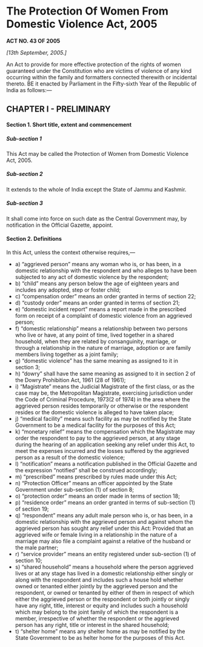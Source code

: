 # The Protection Of Women From Domestic Violence Act, 2005

**ACT NO. 43 OF 2005**

*[13th September, 2005.]*

An Act to provide for more effective protection of the rights of women guaranteed under the
Constitution who are victims of violence of any kind occurring within the family and
formatters connected therewith or incidental thereto.
BE it enacted by Parliament in the Fifty-sixth Year of the Republic of India as follows:—

## CHAPTER I - PRELIMINARY
#### Section 1. Short title, extent and commencement

##### Sub-section 1 
This Act may be called the Protection of Women from Domestic Violence Act, 2005.

##### Sub-section 2 
It extends to the whole of India except the State of Jammu and Kashmir.

##### Sub-section 3 
It shall come into force on such date as the Central Government may, by notification in the Official Gazette, appoint.

#### Section 2. Definitions
In this Act, unless the context otherwise requires,—
  - a) “aggrieved person” means any woman who is, or has been, in a domestic relationship with the respondent and who alleges to have been subjected to any act of domestic violence by the
respondent;
  - b) “child” means any person below the age of eighteen years and includes any adopted, step or
foster child;
  - c) “compensation order” means an order granted in terms of section 22;
  - d) “custody order” means an order granted in terms of section 21;
  - e) “domestic incident report” means a report made in the prescribed form on receipt of a
complaint of domestic violence from an aggrieved person;
  - f) “domestic relationship” means a relationship between two persons who live or have, at any
point of time, lived together in a shared household, when they are related by consanguinity, marriage,
or through a relationship in the nature of marriage, adoption or are family members living together as
a joint family;
  - g) “domestic violence” has the same meaning as assigned to it in section 3;
  - h) “dowry” shall have the same meaning as assigned to it in section 2 of the Dowry Prohibition
Act, 1961 (28 of 1961);
  - i) “Magistrate” means the Judicial Magistrate of the first class, or as the case may be, the
Metropolitan Magistrate, exercising jurisdiction under the Code of Criminal Procedure,
1973(2 of 1974) in the area where the aggrieved person resides temporarily or otherwise or the
respondent resides or the domestic violence is alleged to have taken place;
  - j) “medical facility” means such facility as may be notified by the State Government to be a
medical facility for the purposes of this Act;
  - k) “monetary relief” means the compensation which the Magistrate may order the respondent to
pay to the aggrieved person, at any stage during the hearing of an application seeking any relief under
this Act, to meet the expenses incurred and the losses suffered by the aggrieved person as a result of
the domestic violence;
  - l) “notification” means a notification published in the Official Gazette and the expression
“notified” shall be construed accordingly;
  - m) “prescribed” means prescribed by rules made under this Act;
  - n) “Protection Officer” means an officer appointed by the State Government under
sub-section (1) of section 8;
  - o) “protection order” means an order made in terms of section 18;
  - p) “residence order” means an order granted in terms of sub-section (1) of section 19;
  - q) “respondent” means any adult male person who is, or has been, in a domestic relationship
with the aggrieved person and against whom the aggrieved person has sought any relief under this
Act:
Provided that an aggrieved wife or female living in a relationship in the nature of a marriage may
also file a complaint against a relative of the husband or the male partner;
  - r) “service provider” means an entity registered under sub-section (1) of section 10;
  - s) “shared household” means a household where the person aggrieved lives or at any stage has
lived in a domestic relationship either singly or along with the respondent and includes such a house
hold whether owned or tenanted either jointly by the aggrieved person and the respondent, or owned
or tenanted by either of them in respect of which either the aggrieved person or the respondent or both
jointly or singly have any right, title, interest or equity and includes such a household which may
belong to the joint family of which the respondent is a member, irrespective of whether the
respondent or the aggrieved person has any right, title or interest in the shared household;
  - t) “shelter home” means any shelter home as may be notified by the State Government to be as
helter home for the purposes of this Act.
